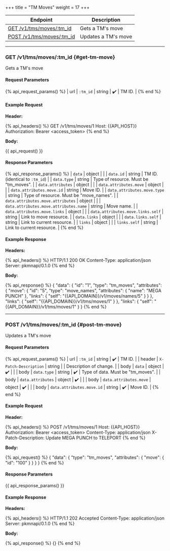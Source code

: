 +++
title = "TM Moves"
weight = 17
+++

| Endpoint                                   | Description         |
|--------------------------------------------|---------------------|
| [GET /v1/tms/moves/:tm_id](#get-tm-move)   | Gets a TM's move    |
| [POST /v1/tms/moves/:tm_id](#post-tm-move) | Updates a TM's move |

---

### GET /v1/tms/moves/:tm_id {#get-tm-move}

Gets a TM's move

#### Request Parameters

{% api_request_params() %}
| url | `:tm_id` | string | ✔️ | TM ID. |
{% end %}

#### Example Request

**Header:**

{% api_headers() %}
GET /v1/tms/moves/1
Host: {{API_HOST}}
Authorization: Bearer <access_token>
{% end %}

**Body:**

{{ api_request() }}

#### Response Parameters

{% api_response_params() %}
| `data`                                 | object |                                         |
| `data.id`                              | string | TM ID. (identical to `:tm_id`)          |
| `data.type`                            | string | Type of resource. Must be "tm_moves".   |
| `data.attributes`                      | object |                                         |
| `data.attributes.move`                 | object |                                         |
| `data.attributes.move.id`              | string | Move ID.                                |
| `data.attributes.move.type`            | string | Type of resource. Must be "move_names". |
| `data.attributes.move.attributes`      | object |                                         |
| `data.attributes.move.attributes.name` | string | Move name.                              |
| `data.attributes.move.links`           | object |                                         |
| `data.attributes.move.links.self`      | string | Link to move resource.                  |
| `data.links`                           | object |                                         |
| `data.links.self`                      | string | Link to current resource.               |
| `links`                                | object |                                         |
| `links.self`                           | string | Link to current resource.               |
{% end %}

#### Example Response

**Headers:**

{% api_headers() %}
HTTP/1.1 200 OK
Content-Type: application/json
Server: pkmnapi/0.1.0
{% end %}

**Body:**

{% api_response() %}
{
    "data": {
        "id": "1",
        "type": "tm_moves",
        "attributes": {
            "move": {
                "id": "5",
                "type": "move_names",
                "attributes": {
                    "name": "MEGA PUNCH"
                },
                "links": {
                    "self": "{{API_DOMAIN}}/v1/moves/names/5"
                }
            }
        },
        "links": {
            "self": "{{API_DOMAIN}}/v1/tms/moves/1"
        }
    },
    "links": {
        "self": "{{API_DOMAIN}}/v1/tms/moves/1"
    }
}
{% end %}

---

### POST /v1/tms/moves/:tm_id {#post-tm-move}

Updates a TM's move

#### Request Parameters

{% api_request_params() %}
| url    | `:tm_id`                  | string | ✔️ | TM ID.                            |
| header | `X-Patch-Description`     | string |   | Description of change.            |
| body   | `data`                    | object | ✔️ |                                   |
| body   | `data.type`               | string | ✔️ | Type of data. Must be "tm_moves". |
| body   | `data.attributes`         | object | ✔️ |                                   |
| body   | `data.attributes.move`    | object | ✔️ |                                   |
| body   | `data.attributes.move.id` | string | ✔️ | Move ID.                          |
{% end %}

#### Example Request

**Header:**

{% api_headers() %}
POST /v1/tms/moves/1
Host: {{API_HOST}}
Authorization: Bearer <access_token>
Content-Type: application/json
X-Patch-Description: Update MEGA PUNCH to TELEPORT
{% end %}

**Body:**

{% api_request() %}
{
    "data": {
        "type": "tm_moves",
        "attributes": {
            "move": {
                "id": "100"
            }
        }
    }
}
{% end %}

#### Response Parameters

{{ api_response_params() }}

#### Example Response

**Headers:**

{% api_headers() %}
HTTP/1.1 202 Accepted
Content-Type: application/json
Server: pkmnapi/0.1.0
{% end %}

**Body:**

{% api_response() %}
{}
{% end %}
